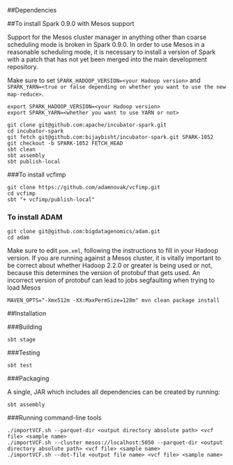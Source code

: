 ##Dependencies

##To install Spark 0.9.0 with Mesos support

Support for the Mesos cluster manager in anything other than coarse scheduling mode is broken in Spark 0.9.0. In order to use Mesos in a reasonable scheduling mode, it is necessary to install a version of Spark with a patch that has not yet been merged into the main development repository.

Make sure to set `SPARK_HADOOP_VERSION=<your Hadoop version>` and `SPARK_YARN=<true or false depending on whether you want to use the new map-reduce>`.

```
export SPARK_HADOOP_VERSION=<your Hadoop version>
export SPARK_YARN=<whether you want to use YARN or not>

git clone git@github.com:apache/incubator-spark.git
cd incubator-spark
git fetch git@github.com:bijaybisht/incubator-spark.git SPARK-1052
git checkout -b SPARK-1052 FETCH_HEAD
sbt clean
sbt assembly
sbt publish-local
```

###To install vcfimp

```
git clone https://github.com/adamnovak/vcfimp.git
cd vcfimp
sbt "+ vcfimp/publish-local"
```

### To install ADAM

```
git clone git@github.com:bigdatagenomics/adam.git
cd adam
```

Make sure to edit `pom.xml`, following the instructions to fill in your Hadoop version. If you are running against a Mesos cluster, it is vitally important to be correct about whether Hadoop 2.2.0 or greater is being used or not, because this determines the version of protobuf that gets used. An incorrect version of protobuf can lead to jobs segfaulting when trying to load Mesos

```
MAVEN_OPTS="-Xmx512m -XX:MaxPermSize=128m" mvn clean package install
```

##Installation

###Building

```
sbt stage
```

###Testing

```
sbt test
```

###Packaging

A single, JAR which includes all dependencies can be created by running:

```
sbt assembly
```

###Running command-line tools

```
./importVCF.sh --parquet-dir <output directory absolute path> <vcf file> <sample name>
./importVCF.sh --cluster mesos://localhost:5050 --parquet-dir <output directory absolute path> <vcf file> <sample name> 
./importVCF.sh --dot-file <output file name> <vcf file> <sample name>
```
